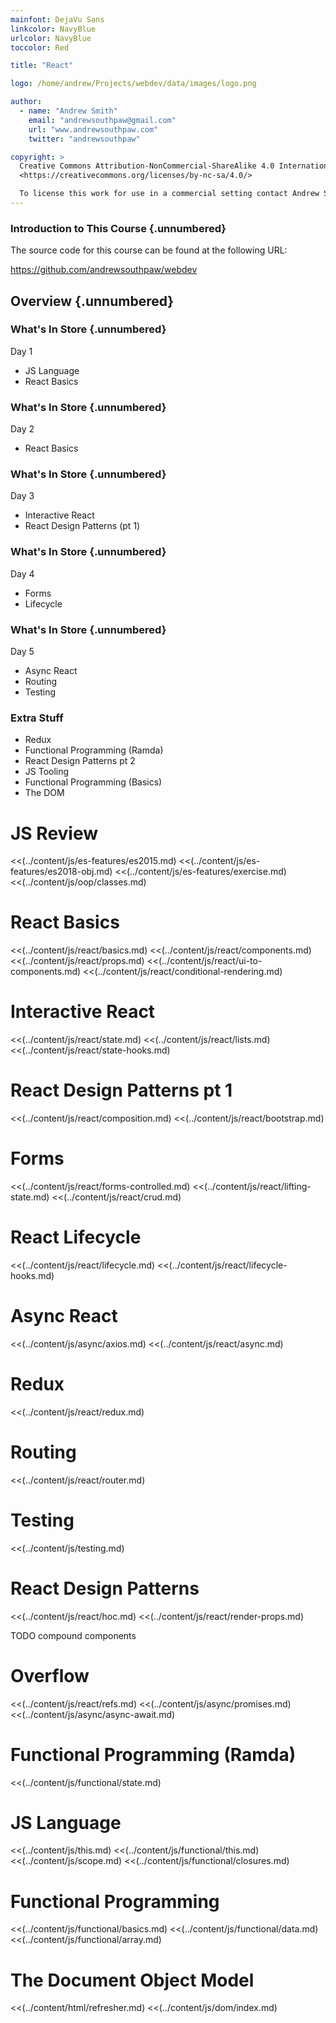 ```yaml
---
mainfont: DejaVu Sans
linkcolor: NavyBlue
urlcolor: NavyBlue
toccolor: Red

title: "React"

logo: /home/andrew/Projects/webdev/data/images/logo.png

author:
  - name: "Andrew Smith"
    email: "andrewsouthpaw@gmail.com"
    url: "www.andrewsouthpaw.com"
    twitter: "andrewsouthpaw"

copyright: >
  Creative Commons Attribution-NonCommercial-ShareAlike 4.0 International Public License:
  <https://creativecommons.org/licenses/by-nc-sa/4.0/>

  To license this work for use in a commercial setting contact Andrew Smith
---
```


### Introduction to This Course {.unnumbered}

The source code for this course can be found at the following URL:

<https://github.com/andrewsouthpaw/webdev>

## Overview {.unnumbered}

### What's In Store {.unnumbered}

Day 1

* JS Language
* React Basics

### What's In Store {.unnumbered}

Day 2

* React Basics

### What's In Store {.unnumbered}

Day 3

* Interactive React
* React Design Patterns (pt 1)

### What's In Store {.unnumbered}

Day 4

* Forms
* Lifecycle

### What's In Store {.unnumbered}

Day 5

* Async React
* Routing
* Testing

### Extra Stuff

* Redux
* Functional Programming (Ramda)
* React Design Patterns pt 2
* JS Tooling
* Functional Programming (Basics)
* The DOM

# JS Review

<<(../content/js/es-features/es2015.md)
<<(../content/js/es-features/es2018-obj.md)
<<(../content/js/es-features/exercise.md)
<<(../content/js/oop/classes.md)

# React Basics

<<(../content/js/react/basics.md)
<<(../content/js/react/components.md)
<<(../content/js/react/props.md)
<<(../content/js/react/ui-to-components.md)
<<(../content/js/react/conditional-rendering.md)

# Interactive React

<<(../content/js/react/state.md)
<<(../content/js/react/lists.md)
<<(../content/js/react/state-hooks.md)

# React Design Patterns pt 1

<<(../content/js/react/composition.md)
<<(../content/js/react/bootstrap.md)

# Forms

<<(../content/js/react/forms-controlled.md)
<<(../content/js/react/lifting-state.md)
<<(../content/js/react/crud.md)

# React Lifecycle

<<(../content/js/react/lifecycle.md)
<<(../content/js/react/lifecycle-hooks.md)

# Async React

<<(../content/js/async/axios.md)
<<(../content/js/react/async.md)

# Redux

<<(../content/js/react/redux.md)

# Routing

<<(../content/js/react/router.md)

# Testing

<<(../content/js/testing.md)

# React Design Patterns

<<(../content/js/react/hoc.md)
<<(../content/js/react/render-props.md)

<div class="notes">
    TODO compound components
</div>

# Overflow

<<(../content/js/react/refs.md)
<<(../content/js/async/promises.md)
<<(../content/js/async/async-await.md)

# Functional Programming (Ramda)

<<(../content/js/functional/state.md)

# JS Language

<<(../content/js/this.md)
<<(../content/js/functional/this.md)
<<(../content/js/scope.md)
<<(../content/js/functional/closures.md)

# Functional Programming

<<(../content/js/functional/basics.md)
<<(../content/js/functional/data.md)
<<(../content/js/functional/array.md)

# The Document Object Model

<<(../content/html/refresher.md)
<<(../content/js/dom/index.md)
